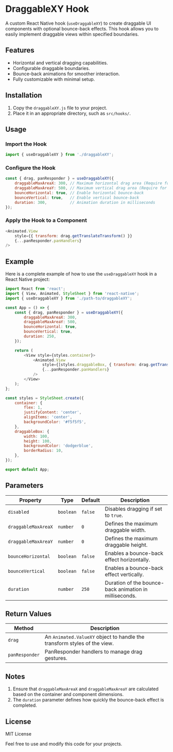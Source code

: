 # DraggableXY Hook

A custom React Native hook (`useDraggableXY`) to create draggable UI components with optional bounce-back effects. This hook allows you to easily implement draggable views within specified boundaries.

## Features

- Horizontal and vertical dragging capabilities.
- Configurable draggable boundaries.
- Bounce-back animations for smoother interaction.
- Fully customizable with minimal setup.

## Installation

1. Copy the `draggableXY.js` file to your project.
2. Place it in an appropriate directory, such as `src/hooks/`.

## Usage

### Import the Hook

```javascript
import { useDraggableXY } from './draggableXY';
```

### Configure the Hook

```javascript
const { drag, panResponder } = useDraggableXY({
    draggableMaxAreaX: 300, // Maximum horizontal drag area (Require for horizontal drag)
    draggableMaxAreaY: 500, // Maximum vertical drag area (Require for vertical drag)
    bounceHorizontal: true, // Enable horizontal bounce-back
    bounceVertical: true,   // Enable vertical bounce-back
    duration: 300,          // Animation duration in milliseconds
});
```

### Apply the Hook to a Component

```javascript
<Animated.View
    style={{ transform: drag.getTranslateTransform() }}
    {...panResponder.panHandlers}
/>
```

## Example

Here is a complete example of how to use the `useDraggableXY` hook in a React Native project:

```javascript
import React from 'react';
import { View, Animated, StyleSheet } from 'react-native';
import { useDraggableXY } from './path-to/draggableXY';

const App = () => {
    const { drag, panResponder } = useDraggableXY({
        draggableMaxAreaX: 300,
        draggableMaxAreaY: 500,
        bounceHorizontal: true,
        bounceVertical: true,
        duration: 250,
    });

    return (
        <View style={styles.container}>
            <Animated.View
                style={[styles.draggableBox, { transform: drag.getTranslateTransform() }]}
                {...panResponder.panHandlers}
            />
        </View>
    );
};

const styles = StyleSheet.create({
    container: {
        flex: 1,
        justifyContent: 'center',
        alignItems: 'center',
        backgroundColor: '#f5f5f5',
    },
    draggableBox: {
        width: 100,
        height: 100,
        backgroundColor: 'dodgerblue',
        borderRadius: 10,
    },
});

export default App;
```

## Parameters

| Property            | Type      | Default | Description                                                                 |
|---------------------|-----------|---------|-----------------------------------------------------------------------------|
| `disabled`          | `boolean` | `false` | Disables dragging if set to `true`.                                        |
| `draggableMaxAreaX` | `number`  | `0`     | Defines the maximum draggable width.                                       |
| `draggableMaxAreaY` | `number`  | `0`     | Defines the maximum draggable height.                                      |
| `bounceHorizontal`  | `boolean` | `false` | Enables a bounce-back effect horizontally.                                 |
| `bounceVertical`    | `boolean` | `false` | Enables a bounce-back effect vertically.                                   |
| `duration`          | `number`  | `250`   | Duration of the bounce-back animation in milliseconds.                     |

## Return Values

| Method        | Description                                                                 |
|---------------|-----------------------------------------------------------------------------|
| `drag`        | An `Animated.ValueXY` object to handle the transform styles of the view.   |
| `panResponder`| PanResponder handlers to manage drag gestures.                             |

## Notes

1. Ensure that `draggableMaxAreaX` and `draggableMaxAreaY` are calculated based on the container and component dimensions.
2. The `duration` parameter defines how quickly the bounce-back effect is completed.

## License

MIT License

Feel free to use and modify this code for your projects.